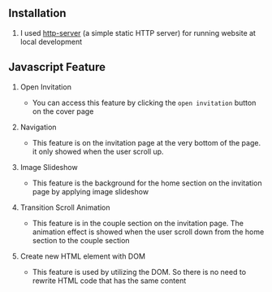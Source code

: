## Installation
1. I used [http-server](https://www.npmjs.com/package/http-server) (a simple static HTTP server) for running website at local development


## Javascript Feature
1. Open Invitation
   - You can access this feature by clicking the `open invitation` button on the cover page

2. Navigation
   - This feature is on the invitation page at the very bottom of the page. it only showed when the user scroll up.

3. Image Slideshow
   - This feature is the background for the home section on the invitation page by applying image slideshow

4. Transition Scroll Animation
   - This feature is in the couple section on the invitation page. The animation effect is showed when the user scroll down from the home section to the couple section

5. Create new HTML element with DOM
   - This feature is used by utilizing the DOM. So there is no need to rewrite HTML code that has the same content